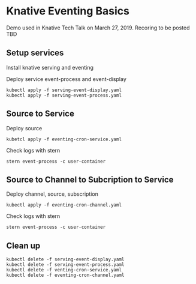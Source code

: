 # Knative Eventing Basics

Demo used in Knative Tech Talk on March 27, 2019.
Recoring to be posted TBD

## Setup services
Install knative serving and eventing

Deploy service event-process and event-display
```
kubectl apply -f serving-event-display.yaml
kubectl apply -f serving-event-process.yaml
```

## Source to Service
Deploy source
```
kubetcl apply -f eventing-cron-service.yaml
```
Check logs with stern
```
stern event-process -c user-container
```

## Source to Channel to Subcription to Service
Deploy channel, source, subscription
```
kubectl apply -f eventing-cron-channel.yaml
```
Check logs with stern
```
stern event-process -c user-container
```

## Clean up
```
kubectl delete -f serving-event-display.yaml
kubectl delete -f serving-event-process.yaml
kubectl delete -f venting-cron-service.yaml
kubectl delete -f eventing-cron-channel.yaml
```

